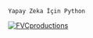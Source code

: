 
```
Yapay Zeka İçin Python
```
<a href="http://fvcproductions.com"><img src="https://miro.medium.com/max/750/1*QKvQvdo9Lb1YGoCXc7DWKw.jpeg" title="FVCproductions" alt="FVCproductions"></a>

